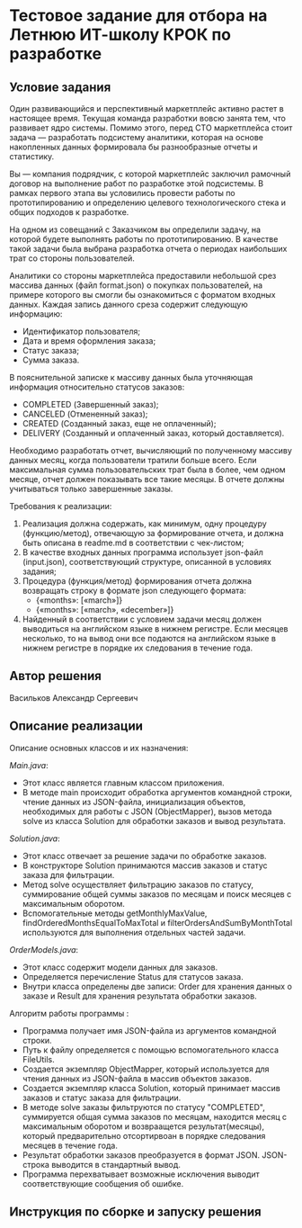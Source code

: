 # Тестовое задание для отбора на Летнюю ИТ-школу КРОК по разработке

## Условие задания
Один развивающийся и перспективный маркетплейс активно растет в настоящее время. Текущая команда разработки вовсю занята тем, что развивает ядро системы. Помимо этого, перед CTO маркетплейса стоит задача — разработать подсистему аналитики, которая на основе накопленных данных формировала бы разнообразные отчеты и статистику.

Вы — компания подрядчик, с которой маркетплейс заключил рамочный договор на выполнение работ по разработке этой подсистемы. В рамках первого этапа вы условились провести работы по прототипированию и определению целевого технологического стека и общих подходов к разработке.

На одном из совещаний с Заказчиком вы определили задачу, на которой будете выполнять работы по прототипированию. В качестве такой задачи была выбрана разработка отчета о периодах наибольших трат со стороны пользователей.

Аналитики со стороны маркетплейса предоставили небольшой срез массива данных (файл format.json) о покупках пользователей, на примере которого вы смогли бы ознакомиться с форматом входных данных. Каждая запись данного среза содержит следующую информацию:
- Идентификатор пользователя;
- Дата и время оформления заказа;
- Статус заказа;
- Сумма заказа.

В пояснительной записке к массиву данных была уточняющая информация относительно статусов заказов:
- COMPLETED (Завершенный заказ);
- CANCELED (Отмененный заказ);
- CREATED (Созданный заказ, еще не оплаченный);
- DELIVERY (Созданный и оплаченный заказ, который доставляется).

Необходимо разработать отчет, вычисляющий по полученному массиву данных месяц, когда пользователи тратили больше всего. Если максимальная сумма пользовательских трат была в более, чем одном месяце, отчет должен показывать все такие месяцы. В отчете должны учитываться только завершенные заказы.

Требования к реализации:
1. Реализация должна содержать, как минимум, одну процедуру (функцию/метод), отвечающую за формирование отчета, и должна быть описана в readme.md в соответствии с чек-листом;
2. В качестве входных данных программа использует json-файл (input.json), соответствующий структуре, описанной в условиях задания;
3. Процедура (функция/метод) формирования отчета должна возвращать строку в формате json следующего формата:
   - {«months»: [«march»]} 
   - {«months»: [«march», «december»]}
4. Найденный в соответствии с условием задачи месяц должен выводиться на английском языке в нижнем регистре. Если месяцев несколько, то на вывод они все подаются на английском языке в нижнем регистре в порядке их следования в течение года.

## Автор решения
Васильков Александр Сергеевич
## Описание реализации

Описание основных классов и их назначения: 

_Main.java_:

- Этот класс является главным классом приложения.
- В методе main происходит обработка аргументов командной строки, чтение данных из JSON-файла, инициализация объектов, необходимых для работы с JSON (ObjectMapper), вызов метода solve из класса Solution для обработки заказов и вывод результата.

 _Solution.java_:

- Этот класс отвечает за решение задачи по обработке заказов.
- В конструкторе Solution принимаются массив заказов и статус заказа для фильтрации.
- Метод solve осуществляет фильтрацию заказов по статусу, суммирование общей суммы заказов по месяцам и поиск месяцев с максимальным оборотом.
- Вспомогательные методы getMonthlyMaxValue, findOrderedMonthsEqualToMaxTotal и filterOrdersAndSumByMonthTotal используются для выполнения отдельных частей задачи.

 _OrderModels.java_:

- Этот класс содержит модели данных для заказов.
- Определяется перечисление Status для статусов заказа.
- Внутри класса определены две записи: Order для хранения данных о заказе и Result для хранения результата обработки заказов.

Алгоритм работы программы :
- Программа получает имя JSON-файла из аргументов командной строки.
- Путь к файлу определяется с помощью вспомогательного класса FileUtils.
- Создается экземпляр ObjectMapper, который используется для чтения данных из JSON-файла в массив объектов заказов.
- Создается экземпляр класса Solution, который принимает массив заказов и статус заказа для фильтрации.
-  В методе solve заказы фильтруются по статусу "COMPLETED", суммируется общая сумма заказов по месяцам, находится месяц с максимальным оборотом и возвраащется результат(месяцы), который предварительно отсортирвоан в порядке следования месяцев в течение года.
-  Результат обработки заказов преобразуется в формат JSON. JSON-строка выводится в стандартный вывод.
-  Программа перехватывает возможные исключения выводит соответствующие сообщения об ошибке.

  
## Инструкция по сборке и запуску решения
